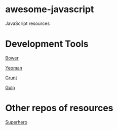 awesome-javascript
==================

JavaScript resources

**Development Tools**
=================

[Bower](http://bower.io/)

[Yeoman](http://yeoman.io/)

[Grunt](http://gruntjs.com/)

[Gulp](http://gulpjs.com/)

**Other repos of resources**
========================

[Superhero](http://superherojs.com/)

